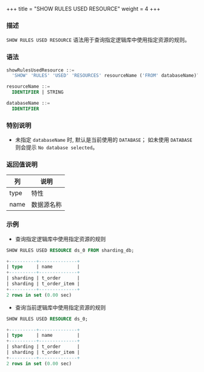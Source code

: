 +++
title = "SHOW RULES USED RESOURCE"
weight = 4
+++

### 描述

`SHOW RULES USED RESOURCE` 语法用于查询指定逻辑库中使用指定资源的规则。

### 语法

```SQL
showRulesUsedResource ::=
  'SHOW' 'RULES' 'USED' 'RESOURCES' resourceName ('FROM' databaseName)?

resourceName ::=
  IDENTIFIER | STRING

databaseName ::=
  IDENTIFIER
```

### 特别说明

- 未指定 `databaseName` 时, 默认是当前使用的 `DATABASE`； 如未使用 `DATABASE` 则会提示 `No database selected`。

### 返回值说明

| 列        | 说明       |
| --------- | --------- |
| type      | 特性       |
| name      | 数据源名称  |

### 示例

- 查询指定逻辑库中使用指定资源的规则
```sql
SHOW RULES USED RESOURCE ds_0 FROM sharding_db;
```
```sql
+----------+--------------+
| type     | name         |
+----------+--------------+
| sharding | t_order      |
| sharding | t_order_item |
+----------+--------------+
2 rows in set (0.00 sec)
```

- 查询当前逻辑库中使用指定资源的规则
```sql
SHOW RULES USED RESOURCE ds_0;
```
```sql
+----------+--------------+
| type     | name         |
+----------+--------------+
| sharding | t_order      |
| sharding | t_order_item |
+----------+--------------+
2 rows in set (0.00 sec)
```
